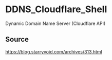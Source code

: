 # DDNS_Cloudflare_Shell
Dynamic Domain Name Server (Cloudflare API)

## Source

https://blog.starryvoid.com/archives/313.html

